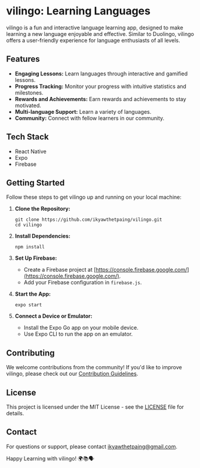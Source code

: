 # vilingo: Learning Languages

vilingo is a fun and interactive language learning app, designed to make learning a new language enjoyable and effective. Similar to Duolingo, vilingo offers a user-friendly experience for language enthusiasts of all levels.

## Features

- **Engaging Lessons:** Learn languages through interactive and gamified lessons.
- **Progress Tracking:** Monitor your progress with intuitive statistics and milestones.
- **Rewards and Achievements:** Earn rewards and achievements to stay motivated.
- **Multi-language Support:** Learn a variety of languages.
- **Community:** Connect with fellow learners in our community.

## Tech Stack

- React Native
- Expo
- Firebase

## Getting Started

Follow these steps to get vilingo up and running on your local machine:

1. **Clone the Repository:**

   ```
   git clone https://github.com/ikyawthetpaing/vilingo.git
   cd vilingo
   ```

2. **Install Dependencies:**

   ```
   npm install
   ```

3. **Set Up Firebase:**

   - Create a Firebase project at [https://console.firebase.google.com/](https://console.firebase.google.com/).
   - Add your Firebase configuration in `firebase.js`.

4. **Start the App:**

   ```
   expo start
   ```

5. **Connect a Device or Emulator:**
   - Install the Expo Go app on your mobile device.
   - Use Expo CLI to run the app on an emulator.

## Contributing

We welcome contributions from the community! If you'd like to improve vilingo, please check out our [Contribution Guidelines](CONTRIBUTING.md).

## License

This project is licensed under the MIT License - see the [LICENSE](LICENSE) file for details.

## Contact

For questions or support, please contact [ikyawthetpaing@gmail.com](mailto:ikyawthetpaing@gmail.com).

Happy Learning with vilingo! 🌍📚🗣️

